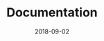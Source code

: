 ---
title:    Documentation
layout:   devdoc-subject
excerpt:  Documentation for the AppExchange Demo Kit (ADK) and AppExchange Package Kit (APK)
date:     2018-09-02
#
# Breadcrumbs
#
breadcrumbs:
  - title:  "Home"
    path:   "/"
permalink: /docs
#
# Icon and Color Settings
#
icon:
  type: fa
  name: fa-file-text-o
color: blue
#
# Navigation Tiles
#
navigation:
  - /docs/adk
  - /docs/apk
  - /docs/recipes
---